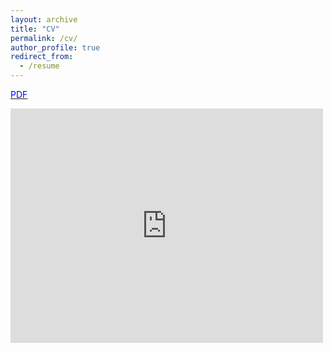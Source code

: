 ```yaml
---
layout: archive
title: "CV"
permalink: /cv/
author_profile: true
redirect_from:
  - /resume
---
```



[<span style="color:blue">PDF</span>](/mycv/sankarshan_cv.pdf)

<embed src="https://sankarshan7.github.io/mycv/sankarshan_cv.pdf" width="500" height="375" type='application/pdf'>
